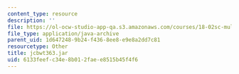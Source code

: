 ```yaml
---
content_type: resource
description: ''
file: https://ol-ocw-studio-app-qa.s3.amazonaws.com/courses/18-02sc-multivariable-calculus-fall-2010/6133feefc34e8b012faee8515b45f4f6_jcbwt363.jar
file_type: application/java-archive
parent_uid: 1d647248-9b24-f436-8ee8-e9e8a2dd7c81
resourcetype: Other
title: jcbwt363.jar
uid: 6133feef-c34e-8b01-2fae-e8515b45f4f6
---
```

